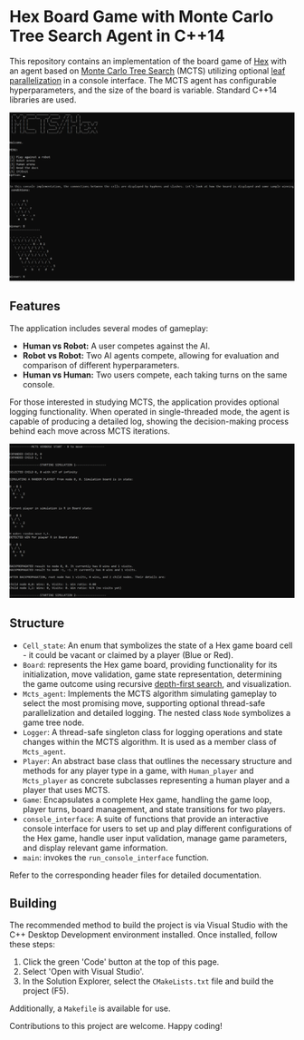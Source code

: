 # Hex Board Game with Monte Carlo Tree Search Agent in C++14

This repository contains an implementation of the board game of [Hex](https://en.wikipedia.org/wiki/Hex_(board_game)) with an agent based on [Monte Carlo Tree Search](https://en.wikipedia.org/wiki/Monte_Carlo_tree_search) (MCTS) utilizing optional [leaf parallelization](https://en.wikipedia.org/wiki/Monte_Carlo_tree_search#:~:text=Leaf%20parallelization) in a console interface. The MCTS agent has configurable hyperparameters, and the size of the board is variable. Standard C++14 libraries are used.

![img1](./images/1.jpg)

## Features
The application includes several modes of gameplay:

- **Human vs Robot:** A user competes against the AI.
- **Robot vs Robot:** Two AI agents compete, allowing for evaluation and comparison of different hyperparameters.
- **Human vs Human:** Two users compete, each taking turns on the same console.

For those interested in studying MCTS, the application provides optional logging functionality. When operated in single-threaded mode, the agent is capable of producing a detailed log, showing the decision-making process behind each move across MCTS iterations.

![img2](./images/2.jpg)

## Structure

- `Cell_state`: An enum that symbolizes the state of a Hex game board cell - it could be vacant or claimed by a player (Blue or Red).
- `Board`: represents the Hex game board, providing functionality for its initialization, move validation, game state representation, determining the game outcome using recursive [depth-first search](https://en.wikipedia.org/wiki/Depth-first_search), and visualization.
- `Mcts_agent`: Implements the MCTS algorithm simulating gameplay to select the most promising move, supporting optional thread-safe parallelization and detailed logging. The nested class `Node` symbolizes a game tree node.
- `Logger`: A thread-safe singleton class for logging operations and state changes within the MCTS algorithm. It is used as a member class of `Mcts_agent`.
- `Player`: An abstract base class that outlines the necessary structure and methods for any player type in a game, with `Human_player` and `Mcts_player` as concrete subclasses representing a human player and a player that uses MCTS.
- `Game`: Encapsulates a complete Hex game, handling the game loop, player turns, board management, and state transitions for two players.
- `console_interface`: A suite of functions that provide an interactive console interface for users to set up and play different configurations of the Hex game, handle user input validation, manage game parameters, and display relevant game information.
- `main`: invokes the `run_console_interface` function.

Refer to the corresponding header files for detailed documentation.

## Building
The recommended method to build the project is via Visual Studio with the C++ Desktop Development environment installed. Once installed, follow these steps:

1. Click the green 'Code' button at the top of this page.
2. Select 'Open with Visual Studio'.
3. In the Solution Explorer, select the `CMakeLists.txt` file  and build the project (F5).

Additionally, a `Makefile` is available for use. 

Contributions to this project are welcome. Happy coding!

